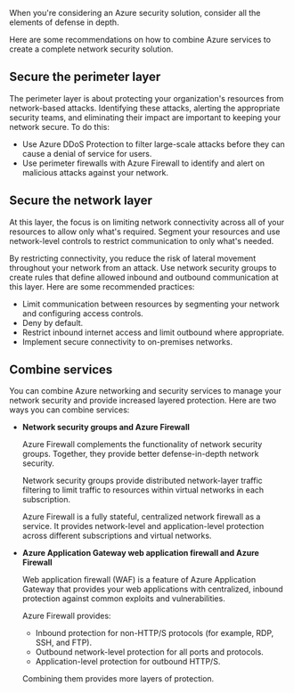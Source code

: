 When you're considering an Azure security solution, consider all the elements of defense in depth.

Here are some recommendations on how to combine Azure services to create a complete network security solution.

## Secure the perimeter layer

The perimeter layer is about protecting your organization's resources from network-based attacks. Identifying these attacks, alerting the appropriate security teams, and eliminating their impact are important to keeping your network secure. To do this:

+ Use Azure DDoS Protection to filter large-scale attacks before they can cause a denial of service for users.
+ Use perimeter firewalls with Azure Firewall to identify and alert on malicious attacks against your network.

## Secure the network layer

At this layer, the focus is on limiting network connectivity across all of your resources to allow only what's required. Segment your resources and use network-level controls to restrict communication to only what's needed.

By restricting connectivity, you reduce the risk of lateral movement throughout your network from an attack. Use network security groups to create rules that define allowed inbound and outbound communication at this layer. Here are some recommended practices:

+ Limit communication between resources by segmenting your network and configuring access controls.
+ Deny by default.
+ Restrict inbound internet access and limit outbound where appropriate.
+ Implement secure connectivity to on-premises networks.

## Combine services

You can combine Azure networking and security services to manage your network security and provide increased layered protection. Here are two ways you can combine services:

+ **Network security groups and Azure Firewall**

    Azure Firewall complements the functionality of network security groups. Together, they provide better defense-in-depth network security.

    Network security groups provide distributed network-layer traffic filtering to limit traffic to resources within virtual networks in each subscription.

    Azure Firewall is a fully stateful, centralized network firewall as a service. It provides network-level and application-level protection across different subscriptions and virtual networks.

+ **Azure Application Gateway web application firewall and Azure Firewall**

    Web application firewall (WAF) is a feature of Azure Application Gateway that provides your web applications with centralized, inbound protection against common exploits and vulnerabilities.

    Azure Firewall provides:
    
    - Inbound protection for non-HTTP/S protocols (for example, RDP, SSH, and FTP).
    - Outbound network-level protection for all ports and protocols.
    - Application-level protection for outbound HTTP/S. 
    
    Combining them provides more layers of protection.
